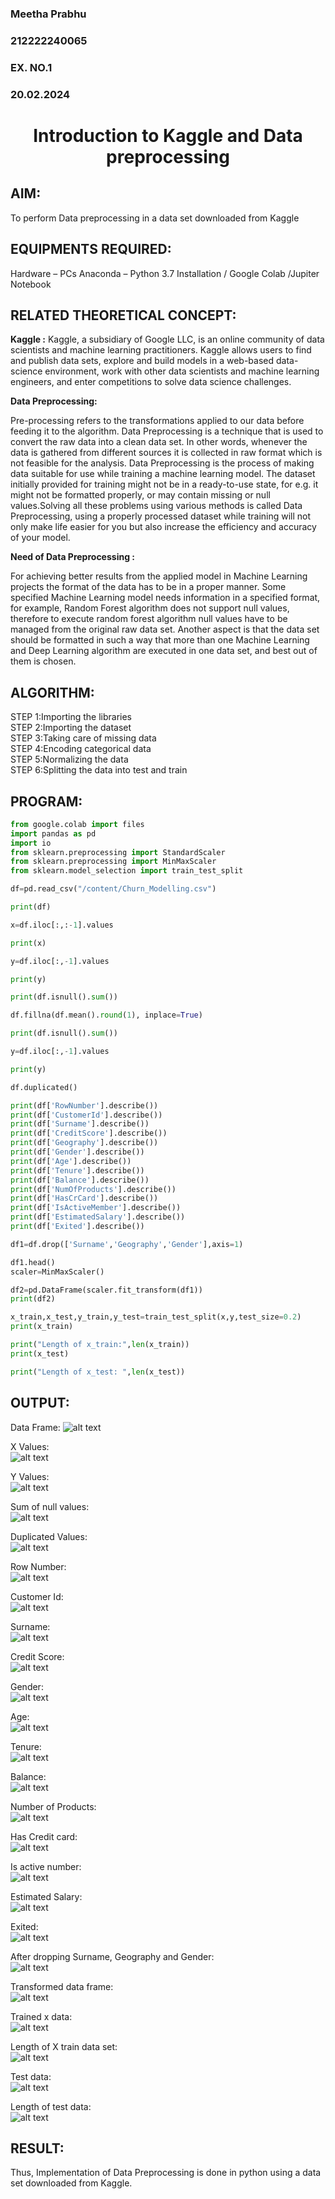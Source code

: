 <H3>Meetha Prabhu</H3>
<H3>212222240065</H3>
<H3>EX. NO.1</H3>
<H3>20.02.2024</H3>
<H1 ALIGN =CENTER> Introduction to Kaggle and Data preprocessing</H1>

## AIM:

To perform Data preprocessing in a data set downloaded from Kaggle

## EQUIPMENTS REQUIRED:
Hardware – PCs
Anaconda – Python 3.7 Installation / Google Colab /Jupiter Notebook

## RELATED THEORETICAL CONCEPT:

**Kaggle :**
Kaggle, a subsidiary of Google LLC, is an online community of data scientists and machine learning practitioners. Kaggle allows users to find and publish data sets, explore and build models in a web-based data-science environment, work with other data scientists and machine learning engineers, and enter competitions to solve data science challenges.

**Data Preprocessing:**

Pre-processing refers to the transformations applied to our data before feeding it to the algorithm. Data Preprocessing is a technique that is used to convert the raw data into a clean data set. In other words, whenever the data is gathered from different sources it is collected in raw format which is not feasible for the analysis.
Data Preprocessing is the process of making data suitable for use while training a machine learning model. The dataset initially provided for training might not be in a ready-to-use state, for e.g. it might not be formatted properly, or may contain missing or null values.Solving all these problems using various methods is called Data Preprocessing, using a properly processed dataset while training will not only make life easier for you but also increase the efficiency and accuracy of your model.

**Need of Data Preprocessing :**

For achieving better results from the applied model in Machine Learning projects the format of the data has to be in a proper manner. Some specified Machine Learning model needs information in a specified format, for example, Random Forest algorithm does not support null values, therefore to execute random forest algorithm null values have to be managed from the original raw data set.
Another aspect is that the data set should be formatted in such a way that more than one Machine Learning and Deep Learning algorithm are executed in one data set, and best out of them is chosen.


## ALGORITHM:
STEP 1:Importing the libraries<BR>
STEP 2:Importing the dataset<BR>
STEP 3:Taking care of missing data<BR>
STEP 4:Encoding categorical data<BR>
STEP 5:Normalizing the data<BR>
STEP 6:Splitting the data into test and train<BR>

##  PROGRAM:
```python
from google.colab import files
import pandas as pd
import io
from sklearn.preprocessing import StandardScaler
from sklearn.preprocessing import MinMaxScaler
from sklearn.model_selection import train_test_split

df=pd.read_csv("/content/Churn_Modelling.csv")

print(df)

x=df.iloc[:,:-1].values

print(x)

y=df.iloc[:,-1].values

print(y)

print(df.isnull().sum())

df.fillna(df.mean().round(1), inplace=True)

print(df.isnull().sum())

y=df.iloc[:,-1].values

print(y)

df.duplicated()

print(df['RowNumber'].describe())
print(df['CustomerId'].describe())
print(df['Surname'].describe())
print(df['CreditScore'].describe())
print(df['Geography'].describe())
print(df['Gender'].describe())
print(df['Age'].describe())
print(df['Tenure'].describe())
print(df['Balance'].describe())
print(df['NumOfProducts'].describe())
print(df['HasCrCard'].describe())
print(df['IsActiveMember'].describe())
print(df['EstimatedSalary'].describe())
print(df['Exited'].describe())

df1=df.drop(['Surname','Geography','Gender'],axis=1)

df1.head()
scaler=MinMaxScaler()

df2=pd.DataFrame(scaler.fit_transform(df1))
print(df2)

x_train,x_test,y_train,y_test=train_test_split(x,y,test_size=0.2)
print(x_train)

print("Length of x_train:",len(x_train))
print(x_test)

print("Length of x_test: ",len(x_test))
```

## OUTPUT:
Data Frame:
![alt text](image-1.png)

X Values:<br>
![alt text](image-2.png)

Y Values:<br>
![alt text](image-3.png)

Sum of null values:<br>
![alt text](image-4.png)

Duplicated Values:<br>
![alt text](image-5.png)

Row Number:<br>
![alt text](image-6.png)

Customer Id:<br>
![alt text](image-7.png)

Surname:<br>
![alt text](image-8.png)

Credit Score:<br>
![alt text](image-9.png)

Gender:<br>
![alt text](image-10.png)

Age:<br>
![alt text](image-11.png)

Tenure:<br>
![alt text](image-12.png)

Balance:<br>
![alt text](image-13.png)

Number of Products:<br>
![alt text](image-14.png)

Has Credit card:<br>
![alt text](image-15.png)

Is active number:<br>
![alt text](image-16.png)

Estimated Salary:<br>
![alt text](image-17.png)

Exited:<br>
![alt text](image-18.png)

After dropping Surname, Geography and Gender:<br>
![alt text](image-19.png)

Transformed data frame:<br>
![alt text](image-20.png)

Trained x data:<br>
![alt text](image-21.png)

Length of X train data set:<br>
![alt text](image-22.png)

Test data:<br>
![alt text](image-23.png)

Length of test data:<br>
![alt text](image-24.png)
## RESULT:
Thus, Implementation of Data Preprocessing is done in python  using a data set downloaded from Kaggle.


